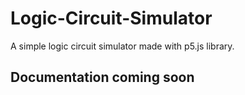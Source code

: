 # Logic-Circuit-Simulator
A simple logic circuit simulator made with p5.js library.

## Documentation coming soon
